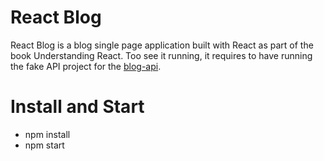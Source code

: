 # React Blog

React Blog is a blog single page application built with React as part of the book Understanding React. Too see it running, it requires to have running the fake API project for the [blog-api](https://github.com/enriquemolinari/blog-api).

# Install and Start

- npm install
- npm start
